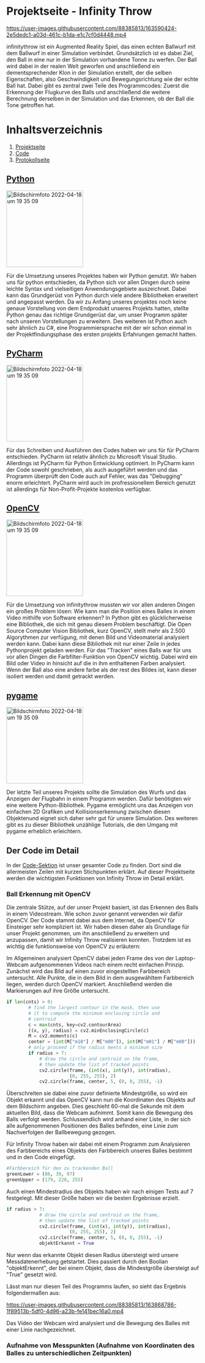 # Projektseite - Infinity Throw


https://user-images.githubusercontent.com/88385813/163590424-2e5dedc1-a03d-461c-b1da-e1c7cf0d4448.mp4





infinitythrow ist ein Augmented Reality Spiel, das einen echten Ballwurf mit dem Ballwurf in einer Simulation verbindet. Grundsätzlich ist es dabei Ziel, den Ball in eine nur in der Simulation vorhandene Tonne zu werfen. Der Ball wird dabei in der realen Welt geworfen und anschließend ein dementsprechender Klon in der Simulation erstellt, der die selben Eigenschaften, also Geschwindigkeit und Bewegungsrichtung wie der echte Ball hat. Dabei gibt es zentral zwei Teile des Programmcodes: Zuerst die Erkennung der Flugkurve des Balls und anschließend die weitere Berechnung derselben in der Simulation und das Erkennen, ob der Ball die Tone getroffen hat.

# Inhaltsverzeichnis
1. [Projektseite](https://github.com/ThorgeHamprecht/InformatikProjektNr.2/blob/main/Projektseite.md)
2. [Code](https://github.com/ThorgeHamprecht/InformatikProjektNr.2/blob/main/Code.md)
3. [Protokollseite](https://github.com/ThorgeHamprecht/InformatikProjektNr.2/blob/main/Protokollseite.md)

## [Python](https://www.python.org/)
<img width="200" alt="Bildschirmfoto 2022-04-18 um 19 35 09" src="https://user-images.githubusercontent.com/88385813/157444258-77318303-ed05-49b7-8ace-10eebca0f0f5.png"> 

Für die Umsetzung unseres Projektes haben wir Python genutzt. Wir haben uns für python entschieden, da Python sich vor allen Dingen durch seine leichte Syntax und vielseitigen Anwendungsgebiete auszeichnet. Dabei kann das Grundgerüst von Python durch viele andere Bibliotheken erweitert und angepasst werden. Da wir zu Anfang unseres projektes noch keine genaue Vorstellung von dem Endprodukt unseres Projekts hatten, stellte Python genau das richtige Grundgerüst dar, um unser Programm später nach unseren Vorstellungen zu erweitern. Des weiteren ist Python auch sehr ähnlich zu C#, eine Programmiersprache mit der wir schon einmal in der Projektfindungsphase des ersten projekts Erfahrungen gemacht hatten.

## [PyCharm](https://www.jetbrains.com/pycharm/)
<img width="200" alt="Bildschirmfoto 2022-04-18 um 19 35 09" src="https://user-images.githubusercontent.com/88385813/163342121-e0e1be82-a348-4d29-a16c-04bcb0c8c442.png">


Für das Schreiben und Ausführen des Codes haben wir uns für für PyCharm entschieden. PyCharm ist relativ ähnlich zu Microsoft Visual Studio. Allerdings ist PyCharm für Python Entwicklung optimiert. In PyCharm kann der Code sowohl geschrieben, als auch ausgeführt werden und das Programm überprüft den Code auch auf Fehler, was das "Debugging" enorm erleichtert. PyCharm wird auch im profressionellem Bereich genutzt ist allerdings für Non-Profit-Projekte kostenlos verfügbar. 

## [OpenCV](https://opencv.org/)
<img width="200" alt="Bildschirmfoto 2022-04-18 um 19 35 09" src="https://user-images.githubusercontent.com/88385813/157444014-ec4f9bcf-7afb-4fd1-bd95-0dfce1b4254e.png">


Für die Umsetzung von infinitythrow mussten wir vor allen anderen Dingen ein großes Problem lösen: Wie kann man die Position eines Balles in einem Video mithilfe von Software erkennen? In Python gibt es glücklicherweise eine Bibliothek, die sich mit genau diesem Problem beschäftigt. Die Open Source Computer Vision Bibliothek, kurz OpenCV, stellt mehr als 2.500 Algorythmen zur verfügung, mit denen Bild und Videomaterial analysiert werden kann. Dabei kann diese Bibliothek mit nur einer Zeile in jedes Pythonprojekt geladen werden. Für das "Tracken" eines Balls war für uns vor allen Dingen die Farbfilter-Funktion von OpenCV wichtig. Dabei wird ein Bild oder Video in hinsicht auf die in ihm enthaltenen Farben analysiert. Wenn der Ball also eine andere farbe als der rest des Bildes ist, kann dieser isoliert werden und damit getrackt werden.


## [pygame](https://www.pygame.org/news)
<img width="200" alt="Bildschirmfoto 2022-04-18 um 19 35 09" src="https://user-images.githubusercontent.com/88385813/163342475-1fa20894-75e3-4dda-90f0-42c2d4296f9e.png">


Der letzte Teil unseres Projekts sollte die Simulation des Wurfs und das Anzeigen der Flugbahn in einem Programm werden. Dafür benötigten wir eine weitere Python-Bibliothek. Pygame ermöglicht uns das Anzeigen von einfachen 2D Grafiken und Kollisionserkennung zwischen diesen Objektenund eignet sich daher sehr gut für unsere Simulation. Des weiteren gibt es zu dieser Bibliothek unzählige Tutorials, die den Umgang mit pygame erheblich erleichtern.

## Der Code im Detail
In der [Code-Sektion](https://github.com/ThorgeHamprecht/InformatikProjektNr.2/blob/main/Code.md) ist unser gesamter Code zu finden. Dort sind die allermeisten Zeilen mit kurzen Stichpunkten erklärt. Auf dieser Projektseite werden die wichtigsten Funktionen von Infinity Throw im Detail erklärt.  

### Ball Erkennung mit OpenCV
Die zentrale Stütze, auf der unser Projekt basiert, ist das Erkennen des Balls in einem Videostream. Wie schon zuvor genannt verwenden wir dafür OpenCV. Der Code stammt dabei aus dem Internet, da OpenCV für Einsteiger sehr kompliziert ist. Wir haben diesen daher als Grundlage für unser Projekt genommen, um ihn anschließend zu erweitern und anzupassen, damit wir Infinity Throw realisieren konnten. Trotzdem ist es wichtig die funktionsweise von OpenCV zu erläutern:

Im Allgemeinen analysiert OpenCV dabei jeden Frame des von der Laptop-Webcam aufgenommenen Videos nach einem recht einfachen Prinzip. Zunächst wird das Bild auf einen zuvor eingestellten Farbbereich untersucht. Alle Punkte, die in dem Bild in dem ausgewähltem Farbbereich liegen, werden durch OpenCV markiert. Anschließend werden die Markierungen auf ihre Größe untersucht.
```python
if len(cnts) > 0:
		# find the largest contour in the mask, then use
		# it to compute the minimum enclosing circle and
		# centroid
		c = max(cnts, key=cv2.contourArea)
		((x, y), radius) = cv2.minEnclosingCircle(c)
		M = cv2.moments(c)
		center = (int(M["m10"] / M["m00"]), int(M["m01"] / M["m00"]))
		# only proceed if the radius meets a minimum size
		if radius > 7:
			# draw the circle and centroid on the frame,
			# then update the list of tracked points
			cv2.circle(frame, (int(x), int(y)), int(radius),
					   (0, 255, 255), 2)
			cv2.circle(frame, center, 5, (0, 0, 255), -1)
```
Überschreiten sie dabei eine zuvor definierte Mindestgröße, so wird ein Objekt erkannt und das OpenCV kann nun die Koordinaten des Objekts auf dem Bildschirm angeben. Dies geschieht 60-mal die Sekunde mit dem aktuellen Bild, dass die Webcam aufnimmt. Somit kann die Bewegung des Balls verfolgt werden. Schlussendlich wird anhand einer Liste, in der sich alle aufgenommenen Positionen des Balles befinden, eine Linie zum Nachverfolgen der Ballbewegung gezogen.

Für Infinity Throw haben wir dabei mit einem Programm zum Analysieren des Farbbereichs eines Objekts den Farbbereich unseres Balles bestimmt und in den Code eingefügt.
```python
#Farbbereich für den zu trackenden Ball
greenLower = (86, 39, 97)
greenUpper = (179, 228, 255)
```
Auch einen Mindestradius des Objekts haben wir nach einigen Tests auf 7 festgelegt. Mit dieser Größe haben wir die besten Ergebnisse erzielt.
```python
if radius > 7:
			# draw the circle and centroid on the frame,
			# then update the list of tracked points
			cv2.circle(frame, (int(x), int(y)), int(radius),
					   (0, 255, 255), 2)
			cv2.circle(frame, center, 5, (0, 0, 255), -1)
			objektErkannt = True
```
Nur wenn das erkannte Objekt diesen Radius übersteigt wird unsere Messdatenerhebung getstartet. Dies passiert durch den Boolian "objektErkennt", der bei einem Objekt, dass die Mindestgröße übersteigt auf "True" gesetzt wird.

Lässt man nur diesen Teil des Programms laufen, so sieht das Ergebnis folgendermaßen aus:


https://user-images.githubusercontent.com/88385813/163868786-1f89513b-5df0-4d96-a23b-fe141bec16a0.mp4


Das Video der Webcam wird analysiert und die Bewegung des Balles mit einer Linie nachgezeichnet.

### Aufnahme von Messpunkten (Aufnahme von Koordinaten des Balles zu unterschiedlichen Zeitpunkten)
